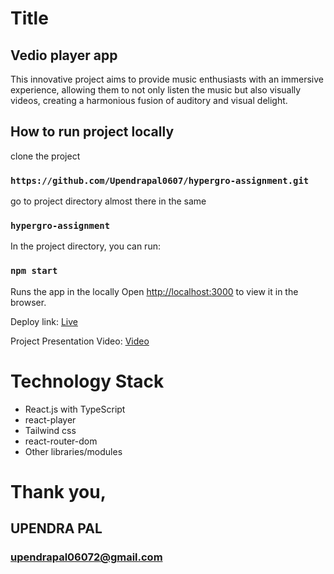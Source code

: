 # Title

## Vedio player app

This innovative project aims to provide music enthusiasts with an immersive experience, allowing them to not only listen the music but also visually videos, creating a harmonious fusion of auditory and visual delight.

## How to run project locally

clone the project

### `https://github.com/Upendrapal0607/hypergro-assignment.git`

go to project directory almost there in the same

### `hypergro-assignment`

In the project directory, you can run:

### `npm start`

Runs the app in the locally
Open [http://localhost:3000](http://localhost:3000) to view it in the browser.

Deploy link: [Live](https://lighthearted-mermaid-e60f3f.netlify.app/)

Project Presentation Video: [Video](https://drive.google.com/file/d/1sx_gYODs7Tz4pYK6wXhUjtr1KK6ZZgi1/view?usp=sharing)

# Technology Stack

- React.js with TypeScript
- react-player
- Tailwind css
- react-router-dom
- Other libraries/modules

# Thank you,

## UPENDRA PAL

### upendrapal06072@gmail.com
